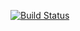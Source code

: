 [![Build Status](https://travis-ci.org/Javivi/ws-go.svg?branch=master)](https://travis-ci.org/Javivi/ws-go)